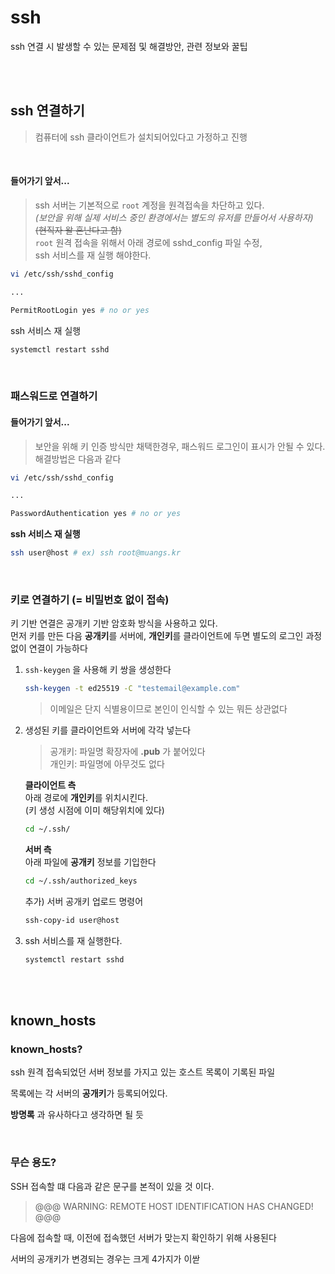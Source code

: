 # ssh

ssh 연결 시 발생할 수 있는 문제점 및 해결방안, 관련 정보와 꿀팁

</br>
</br>

## ssh 연결하기

> 컴퓨터에 ssh 클라이언트가 설치되어있다고 가정하고 진행

</br>

#### 들어가기 앞서...
> ssh 서버는 기본적으로 `root` 계정을 원격접속을 차단하고 있다.  
*(보안을 위해 실제 서비스 중인 환경에서는 별도의 유저를 만들어서 사용하자)*  
~~(현직자 왈 혼난다고 함)~~  
`root` 원격 접속을 위해서 아래 경로에 sshd_config 파일 수정,  
ssh 서비스를 재 실행 해야한다.

```bash
vi /etc/ssh/sshd_config

... 

PermitRootLogin yes # no or yes
```

ssh 서비스 재 실행

```bash
systemctl restart sshd
```


</br>

### 패스워드로 연결하기

#### 들어가기 앞서...
> 보안을 위해 키 인증 방식만 채택한경우, 패스워드 로그인이 표시가 안될 수 있다.  
해결방법은 다음과 같다

```bash
vi /etc/ssh/sshd_config

... 

PasswordAuthentication yes # no or yes
```

**ssh 서비스 재 실행**

```bash
ssh user@host # ex) ssh root@muangs.kr
```

</br>

### 키로 연결하기 (= 비밀번호 없이 접속)

키 기반 연결은 공개키 기반 암호화 방식을 사용하고 있다.  
먼저 키를 만든 다음 **공개키**를 서버에, **개인키**를 클라이언트에 두면 별도의 로그인 과정없이 연결이 가능하다

1. `ssh-keygen` 을 사용해 키 쌍을 생성한다
    ```bash
    ssh-keygen -t ed25519 -C "testemail@example.com"
    ```

    > 이메일은 단지 식별용이므로 본인이 인식할 수 있는 뭐든 상관없다

2. 생성된 키를 클라이언트와 서버에 각각 넣는다
   
    > 공개키: 파일명 확장자에 **.pub** 가 붙어있다  
    개인키: 파일명에 아무것도 없다

    **클라이언트 측**  
    아래 경로에 **개인키**를 위치시킨다.   
    (키 생성 시점에 이미 해당위치에 있다)

    ```bash
    cd ~/.ssh/
    ```

    **서버 측**  
    아래 파일에 **공개키** 정보를 기입한다
    ```bash
    cd ~/.ssh/authorized_keys
    ```

    추가) 서버 공개키 업로드 명령어  
    ```bash
    ssh-copy-id user@host
    ```
    

3.  ssh 서비스를 재 실행한다.
    ```bash
    systemctl restart sshd
    ```

</br>
</br>

## known_hosts

### known_hosts?

ssh 원격 접속되었던 서버 정보를 가지고 있는 호스트 목록이 기록된 파일

목록에는 각 서버의 **공개키**가 등록되어있다.

**방명록** 과 유사하다고 생각하면 될 듯

</br>

### 무슨 용도?
SSH 접속할 떄 다음과 같은 문구를 본적이 있을 것 이다.

> @@@ WARNING: REMOTE HOST IDENTIFICATION HAS CHANGED! @@@

다음에 접속할 때, 이전에 접속했던 서버가 맞는지 확인하기 위해 사용된다 

서버의 공개키가 변경되는 경우는 크게 4가지가 이싿